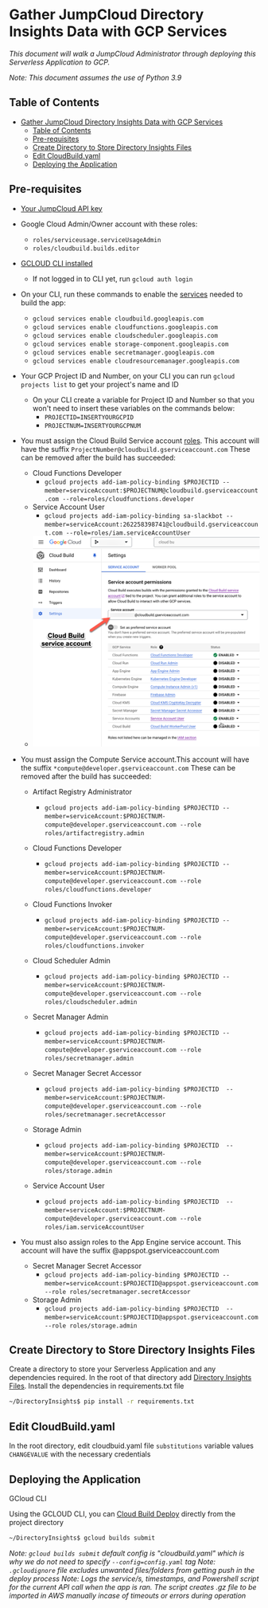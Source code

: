# Gather JumpCloud Directory Insights Data with GCP Services
_This document will walk a JumpCloud Administrator through deploying this Serverless Application to GCP._

_Note: This document assumes the use of Python 3.9_
## Table of Contents
- [Gather JumpCloud Directory Insights Data with GCP Services](#gather-jumpcloud-directory-insights-data-with-gcp-services)
  - [Table of Contents](#table-of-contents)
  - [Pre-requisites](#pre-requisites)
  - [Create Directory to Store Directory Insights Files](#create-directory-to-store-directory-insights-files)
  - [Edit CloudBuild.yaml](#edit-cloudbuildyaml)
  - [Deploying the Application](#deploying-the-application)

## Pre-requisites
- [Your JumpCloud API key](https://docs.jumpcloud.com/2.0/authentication-and-authorization/authentication-and-authorization-overview)
- Google Cloud Admin/Owner account with these roles:
  - ```roles/serviceusage.serviceUsageAdmin```
  - ```roles/cloudbuild.builds.editor```
- [GCLOUD CLI installed](https://cloud.google.com/sdk/docs/install)
  - If not logged in to CLI yet, run ```gcloud auth login ```
- On your CLI, run these commands to enable the [services](https://cloud.google.com/apis?hl=en) needed to build the app:
  - ```gcloud services enable cloudbuild.googleapis.com```
  - ```gcloud services enable cloudfunctions.googleapis.com```
  - ```gcloud services enable cloudscheduler.googleapis.com```
  - ```gcloud services enable storage-component.googleapis.com```
  - ```gcloud services enable secretmanager.googleapis.com```
  - ```gcloud services enable cloudresourcemanager.googleapis.com```
- Your GCP Project ID and Number, on your CLI you can run ```gcloud projects list``` to get your project's name and ID
  - On your CLI create a variable for Project ID and Number so that you won't need to insert these variables on the commands below:
    - ```PROJECTID=INSERTYOURGCPID```
    - ```PROJECTNUM=INSERTYOURGCPNUM```
- You must assign the Cloud Build Service account [roles](https://console.cloud.google.com/cloud-build/settings/). This account will have the suffix ```ProjectNumber@cloudbuild.gserviceaccount.com``` These can be removed after the build has succeeded:
  - Cloud Functions Developer
    - ```gcloud projects add-iam-policy-binding $PROJECTID --member=serviceAccount:$PROJECTNUM@cloudbuild.gserviceaccount.com --role=roles/cloudfunctions.developer```
  - Service Account User
    - ```gcloud projects add-iam-policy-binding sa-slackbot --member=serviceAccount:262258398741@cloudbuild.gserviceaccount.com --role=roles/iam.serviceAccountUser```
  - ![alt text](image-2.png)
- You must assign the Compute Service account.This account will have the suffix ```*compute@developer.gserviceaccount.com``` These can be removed after the build has succeeded:

  - Artifact Registry Administrator
    - ```gcloud projects add-iam-policy-binding $PROJECTID --member=serviceAccount:$PROJECTNUM-compute@developer.gserviceaccount.com --role roles/artifactregistry.admin```

  - Cloud Functions Developer
    - ```gcloud projects add-iam-policy-binding $PROJECTID --member=serviceAccount:$PROJECTNUM-compute@developer.gserviceaccount.com --role roles/cloudfunctions.developer```

  - Cloud Functions Invoker
    - ```gcloud projects add-iam-policy-binding $PROJECTID --member=serviceAccount:$PROJECTNUM-compute@developer.gserviceaccount.com --role roles/cloudfunctions.invoker```

  - Cloud Scheduler Admin
    - ```gcloud projects add-iam-policy-binding $PROJECTID --member=serviceAccount:$PROJECTNUM-compute@developer.gserviceaccount.com --role roles/cloudscheduler.admin```

  - Secret Manager Admin
    - ```gcloud projects add-iam-policy-binding $PROJECTID --member=serviceAccount:$PROJECTNUM-compute@developer.gserviceaccount.com --role roles/secretmanager.admin```

  - Secret Manager Secret Accessor
    - ```gcloud projects add-iam-policy-binding $PROJECTID  --member=serviceAccount:$PROJECTNUM-compute@developer.gserviceaccount.com --role roles/secretmanager.secretAccessor```

  - Storage Admin
    - ```gcloud projects add-iam-policy-binding $PROJECTID  --member=serviceAccount:$PROJECTNUM-compute@developer.gserviceaccount.com --role roles/storage.admin```

  - Service Account User
    - ```gcloud projects add-iam-policy-binding $PROJECTID  --member=serviceAccount:$PROJECTNUM-compute@developer.gserviceaccount.com --role roles/iam.serviceAccountUser```
- You must also assign roles to the App Engine service account. This account will have the suffix @appspot.gserviceaccount.com

  - Secret Manager Secret Accessor
    - ```gcloud projects add-iam-policy-binding $PROJECTID --member=serviceAccount:$PROJECTID@appspot.gserviceaccount.com --role roles/secretmanager.secretAccessor```
  - Storage Admin
    - ```gcloud projects add-iam-policy-binding $PROJECTID  --member=serviceAccount:$PROJECTID@appspot.gserviceaccount.com  --role roles/storage.admin```
  
## Create Directory to Store Directory Insights Files

Create a directory to store your Serverless Application and any dependencies required. In the root of that directory add [Directory Insights Files](https://github.com/TheJumpCloud/JumpCloud-Serverless/blob/master/GCP/DirectoryInsights/).
Install the dependencies in requirements.txt file

```bash
~/DirectoryInsights$ pip install -r requirements.txt
```

## Edit CloudBuild.yaml

In the root directory, edit cloudbuid.yaml file `substitutions` variable values `CHANGEVALUE` with the necessary credentials

## Deploying the Application

GCloud CLI

Using the GCLOUD CLI, you can [Cloud Build Deploy](https://cloud.google.com/sdk/gcloud/reference/builds/submit) directly from the project directory
```bash
~/DirectoryInsights$ gcloud builds submit
```
_Note: `gcloud builds submit` default config is "cloudbuild.yaml" which is why we do not need to specify `--config=config.yaml` tag_
_Note: `.gcloudignore` file excludes unwanted files/folders from getting push in the deploy process_
_Note: Logs the service/s, timestamps, and Powershell script for the current API call when the app is ran. The script creates .gz file to be imported in AWS manually incase of timeouts or errors during operation_



